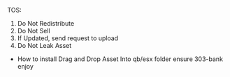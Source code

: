 TOS: 
1. Do Not Redistribute
2. Do Not Sell
3. If Updated, send request to upload
4. Do Not Leak Asset

- How to install
Drag and Drop Asset Into qb/esx folder
ensure 303-bank
enjoy

